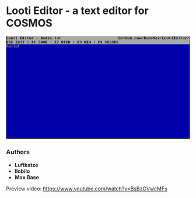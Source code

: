 # Looti Editor - a text editor for COSMOS

[![Looti Editor - cosmos OS](looti.png)]()

### Authors

- **Luftkatze**
- **Ilobilo**
- **Max Base**

Preview video: https://www.youtube.com/watch?v=BsBzGVwcMFs

<!--
[Discord server](https://discord.gg/TfwFp8cuNc)
-->
